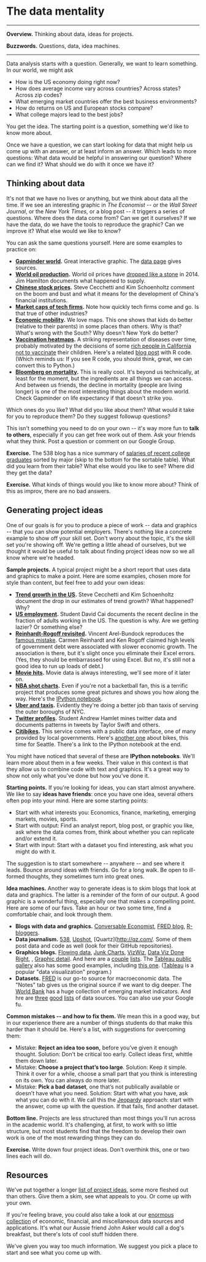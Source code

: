 # The data mentality


---
**Overview.** Thinking about data, ideas for projects.  

**Buzzwords.** Questions, data, idea machines. 

---


Data analysis starts with a question.  Generally, we want to learn something.  In our world, we might ask

* How is the US economy doing right now?  
* How does average income vary across countries?  Across states?  Across zip codes?  
* What emerging market countries offer the best business environments?
* How do returns on US and European stocks compare?   
* What college majors lead to the best jobs?  

You get the idea.  The starting point is a question, something we'd like to know more about.  

Once we have a question, we can start looking for data that might help us come up with an answer, or at least inform an answer. Which leads to more questions:  What data would be helpful in answering our question?  Where can we find it?  What should we do with it once we have it?  

<!-- The question comes from you.  What we provide is a mentality for thinking about data and a toolset to work with it effectively.  -->


## Thinking about data 

It's not that we have no lives or anything, but we think about data all the time.  If we see an interesting graphic in *The Economist* -- or the *Wall Street Journal*, or the *New York Times*, or a blog post -- it triggers a series of questions.  Where does the data come from?  Can we get it ourselves?  If we have the data, do we have the tools to reproduce the graphic?  Can we improve it?  What else would we like to know?  

You can ask the same questions yourself.  Here are some examples to practice on:  

<!-- * **[FRED](https://research.stlouisfed.org/fred2/series/GDP).**  Our go-to source for macroeconomic data.  The "Notes" tab gives us the original source if we want to dig deeper.  
* **[Gapminder world](http://www.gapminder.org/world/).**  Great interactive graphic.  The [data page](http://www.gapminder.org/data/) gives sources. -->

* **[Gapminder world](http://www.gapminder.org/world/).**  Great interactive graphic.  The [data page](http://www.gapminder.org/data/) gives sources. 
* **[World oil production](http://econbrowser.com/archives/2015/08/opec-and-world-oil-supplies).**  World oil prices have [dropped like a stone](https://research.stlouisfed.org/fred2/series/DCOILBRENTEU) in 2014.  Jim Hamilton documents what happened to supply.    
* **[Chinese stock prices](http://www.moneyandbanking.com/commentary/2015/7/6/chinas-stock-market-boom-and-bust).**  Steve Cecchetti and Kim Schoenholtz comment on the boom and bust and what it means for the development of China's financial institutions.   
* **[Market caps of tech firms](http://www.economist.com/techfirms).**  Note how quickly tech firms come and go.  Is that true of other industries? 
* **[Economic mobility](http://www.nytimes.com/2013/07/22/business/in-climbing-income-ladder-location-matters.html).**  We love maps.  This one shows that kids do better (relative to their parents) in some places than others.  Why is that?  What's wrong with the South?  Why doesn't New York do better?  
* **[Vaccination heatmaps](http://graphics.wsj.com/infectious-diseases-and-vaccines/).**  A striking representation of diseases over time, probably motivated by the decisions of some [rich people in California](http://www.nytimes.com/interactive/2015/02/06/us/california-measles-vaccines-map.html) [not to vaccinate](http://www.washingtonpost.com/blogs/wonkblog/wp/2015/01/27/californias-epidemic-of-vaccine-denial-mapped/) their children.  Here's a related [blog post](https://benjaminlmoore.wordpress.com/2015/04/09/recreating-the-vaccination-heatmaps-in-r/) with R code.  (Which reminds us:  If you see R code, you should think, great, we can convert this to Python.)
* **[Bloomberg on mortality](http://www.bloomberg.com/dataview/2014-04-17/how-americans-die.html).**  This is really cool.  It's beyond us technically, at least for the moment, but the ingredients are all things we can access.  And between us friends, the decline in mortality (people are living longer) is one of the most interesting things about the modern world.  Check Gapminder on life expectancy if that doesn't strike you.  

Which ones do you like?  What did you like about them?  What would it take for you to reproduce them?  Do they suggest followup questions?  

This isn't something you need to do on your own --  it's way more fun to **talk to others**, especially if you can get free work out of them.  Ask your friends what they think.  Post a question or comment on our Google Group.  

<!-- Or (this is less social, but useful) Google the topic and see what else pops up. -->


**Exercise.** The 538 blog has a nice summary of [salaries of recent college graduates](http://fivethirtyeight.com/features/the-economic-guide-to-picking-a-college-major/) sorted by major (skip to the bottom for the sortable table).  What did you learn from their table?  What else would you like to see?  Where did they get the data?  

**Exercise.** What kinds of things would you like to know more about?  Think of this as improv, there are no bad answers.  


## Generating project ideas 

One of our goals is for you to produce a piece of work -- data and graphics -- that you can show potential employers.  There's nothing like a concrete example to show off your skill set.  Don't worry about the topic, it's the skill set you're showing off.  We're getting a little ahead of ourselves, but we thought it would be useful to talk about finding project ideas now so we all know where we're headed.  


**Sample projects.** A typical project might be a short report that uses data and graphics to make a point. Here are some examples, chosen more for style than content, but feel free to add your own ideas:    

<!-- **Refine this, more emphasis on econ/fin projects** -->

* **[Trend growth in the US](http://www.moneyandbanking.com/commentary/2015/2/23/forecasting-trend-growth-living-with-uncertainty).**  Steve Cecchetti and Kim Schoenholtz document the drop in our estimates of trend growth?  What happened?  Why?   
* **[US employment](https://github.com/DaveBackus/Data_Bootcamp/blob/master/Code/Projects/Employment-Population-Ratio_DavidCai_Jul_15.ipynb).**  Student David Cai documents the recent decline in the fraction of adults working in the US.  The question is why. Are we getting lazier?  Or something else? 
* **[Reinhardt-Rogoff revisited](http://nbviewer.ipython.org/github/vincentarelbundock/Reinhart-Rogoff/blob/master/reinhart-rogoff.ipynb).**  Vincent Arel-Bundock reproduces the [famous mistake](http://www.bloomberg.com/bw/articles/2013-04-18/faq-reinhart-rogoff-and-the-excel-error-that-changed-history).  Carmen Reinhardt and Ken Rogoff claimed high levels of government debt were associated with slower economic growth.  The association is there, but it's slight once you eliminate their Excel errors.  (Yes, they should be embarrassed for using Excel. But no, it's still not a good idea to run up loads of debt.)  
* **[Movie hits](http://www.randalolson.com/2014/12/29/the-biggest-box-office-booms-and-busts-since-1982/).**  Movie data is always interesting, we'll see more of it later on.  
* **[NBA shot charts](http://savvastjortjoglou.com/nba-shot-sharts.html).**  Even if you're not a backetball fan, this is a terrific project that produces some great pictures and shows you how along the way.  Here's the [IPython notebook](https://github.com/savvastj/blog/blob/master/content/NBA_shot_charts.ipynb). 
* **[Uber and taxis](http://fivethirtyeight.com/features/uber-is-serving-new-yorks-outer-boroughs-more-than-taxis-are/).**  Evidently they're doing a better job than taxis of serving the outer boroughs of NYC. 
* **[Twitter profiles](http://andrewshamlet.com/2015/07/13/part-3-most-common-words-used-in-tweets-by-taylor-swift-katy-perry-and-britney-spears/).**  Student Andrew Hamlet mines twitter data and documents patterns in tweets by Taylor Swift and others. 
* **[Citibikes](https://wakari.io/sharing/bundle/paddy/pydata_citibike).**  This service comes with a public data interface, one of many provided by local governments. Here's [another one](https://jakevdp.github.io/blog/2015/07/23/learning-seattles-work-habits-from-bicycle-counts/) about bikes, this time for Seattle.  There's a link to the IPython notebook at the end.  

You might have noticed that several of these are **IPython notebooks**.  We'll learn more about them in a few weeks.  Their value in this context is that they allow us to combine code with text and graphics.  It's a great way to show not only what you've done but how you've done it.  


**Starting points.**  If you're looking for ideas, you can start almost anywhere.  We like to say **ideas have friends**:  once you have one idea, several others often pop into your mind. Here are some starting points:  

* Start with what interests you:  Economics, finance, marketing, emerging markets, movies, sports. 
* Start with output:  Find an analyst report, blog post, or graphic you like, ask where the data comes from, think about whether you can replicate and/or extend it.   
* Start with input:  Start with a dataset you find interesting, ask what you might do with it.  

The suggestion is to start somewhere -- anywhere -- and see where it leads.  Bounce around ideas with friends.  Go for a long walk.  Be open to ill-formed thoughts, they sometimes turn into great ones.   


**Idea machines.**  Another way to generate ideas is to skim blogs that look at data and graphics.  The latter is a reminder of the form of our output.  A good graphic is a wonderful thing, especially one that makes a compelling point.  Here are some of our favs.  Take an hour or two some time, find a comfortable chair, and look through them.  

* **Blogs with data and graphics.**  [Conversable Economist](http://conversableeconomist.blogspot.com/), [FRED blog](https://fredblog.stlouisfed.org/), [R-bloggers](http://www.r-bloggers.com/).  
* **Data journalism.** [538](http://fivethirtyeight.com/), [Upshot](http://www.nytimes.com/upshot/), [Quartz](http://qz.com/.  Some of them post data and code as well (look for their GitHub repositories).  
* **Graphics blogs.**  [Flowing data](https://flowingdata.com/), [Junk Charts](http://junkcharts.typepad.com/), [VizWiz](http://vizwiz.blogspot.com/), [Data Viz Done Right](http://www.datavizdoneright.com/), , [Graphic detail](http://www.economist.com/blogs/graphicdetail).  And here are a [couple](http://flowingdata.com/2012/04/27/data-and-visualization-blogs-worth-following/) [lists](http://vizwiz.blogspot.com/p/data-viz-blogs.html). The [Tableau public gallery](http://public.tableau.com/s/gallery) also has some good examples, including [this one](https://public.tableau.com/s/gallery/dementia-uk). ([Tableau](http://www.tableau.com/) is a popular "data visualization" program.)  
* **Datasets.**  [FRED](https://research.stlouisfed.org/fred2/series/GDP) is our go-to source for macroeconomic data.  The "Notes" tab gives us the original source if we want to dig deeper.  The [World Bank](http://data.worldbank.org/) has a huge collection of emerging market indicators.  And hre are [three](http://www.asdfree.com/p/about-faq.html) [good](https://sites.google.com/site/medevecon/development-economics/devecondata) [lists](http://flowingdata.com/2009/10/01/30-resources-to-find-the-data-you-need/) of data sources. You can also use your Google fu.  


**Common mistakes -- and how to fix them.**  We mean this in a good way, but in our experience there are a number of things students do that make this harder than it should be.  Here's a list, with suggestions for overcoming them: 

* Mistake:  **Reject an idea too soon,** before you’ve given it enough thought.  Solution:  Don't be critical too early.  Collect ideas first, whittle them down later.    
* Mistake:  **Choose a project that’s too large**.  Solution:  Keep it simple.  Think it over for a while, choose a small part that you think is interesting on its own.  You can always do more later.   
* Mistake:  **Pick a bad dataset**, one that’s not publically available or doesn’t have what you need.  Solution:  Start with what you have, ask what you can do with it.  We call this the [Jeopardy](https://en.wikipedia.org/wiki/Jeopardy!) approach:  start with the answer, come up with the question.  If that fails, find another dataset.  

**Bottom line.**  Projects are less structured than most things you'll run across in the academic world.  It's challenging, at first, to work with so little structure, but most students find that the freedom to develop their own work is one of the most rewarding things they can do.  

**Exercise.** Write down four project ideas.  Don't overthink this, one or two lines each will do.  


## Resources 

We've put together a longer [list of project ideas](https://docs.google.com/document/d/1hsuYz2IMoPPwba66BlyMW0tnMxuZPyH4F3ybc13Zsfk/edit?usp=sharing), some more fleshed out than others.  Give them a skim, see what appeals to you.  Or come up with your own.  

If you're feeling brave, you could also take a look at our [enormous collection](https://docs.google.com/document/d/1L2ZDKFyyqfOrCGbNcCIE9mmgap4tjkTNuw32hK4c6BI/edit?usp=sharing) of economic, financial, and miscellaneous data sources and applications.  It's what our Aussie friend John Asker would call a dog's breakfast, but there's lots of cool stuff hidden there.  

We've given you way too much information.  We suggest you pick a place to start and see what you come up with.  

<!--
**For later:  divide these links into econ/fin and other.  Do this throughout the chapter.**
-->